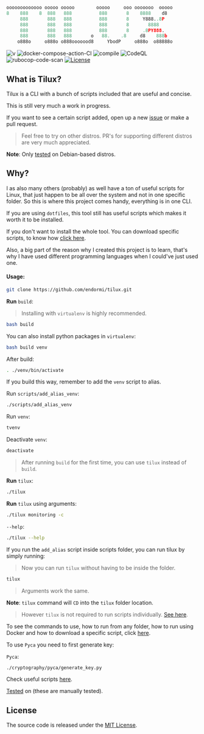 ```python
ooooooooooooo ooooo ooooo        ooooo     ooo ooooooo  ooooo
8    888    8  888   888          888       8    8888    d8
     888       888   888          888       8     Y888..8P
     888       888   888          888       8       8888
     888       888   888          888       8     .8PY888.
     888       888   888       o   88.    .8     d8    888b
    o888o     o888o o888ooooood8     YbodP     o888o  o88888o
```

![v](https://img.shields.io/badge/tilux-v.1.0.5-blue)
![docker-compose-action-CI](https://github.com/endormi/tilux/workflows/docker-compose-action-CI/badge.svg?branch=master)
![compile](https://github.com/endormi/tilux/actions/workflows/compile.yml/badge.svg?branch=master)
![CodeQL](https://github.com/endormi/tilux/actions/workflows/codeql-analysis.yml/badge.svg?branch=master)
![rubocop-code-scan](https://github.com/endormi/tilux/actions/workflows/rubocop-analysis.yml/badge.svg?branch=master)
[![License](https://img.shields.io/github/license/endormi/tilux)](LICENSE)

## What is Tilux?

Tilux is a CLI with a bunch of scripts included that are useful and concise.

This is still very much a work in progress.

If you want to see a certain script added, open up a new [issue](https://github.com/endormi/tilux/issues/new/choose) or make a pull request.

> Feel free to try on other distros. PR's for supporting different distros are very much appreciated.

**Note**: Only [tested](TESTED_ON.md) on Debian-based distros.

## Why?

I as also many others (probably) as well have a ton of useful scripts for Linux, that just happen to be all over
the system and not in one specific folder. So this is where this project comes handy, everything is in one CLI.

If you are using `dotfiles`, this tool still has useful scripts which makes it worth it to be installed.

If you don't want to install the whole tool. You can download specific scripts, to know how [click here](docs/README.md#download-a-specific-script).

Also, a big part of the reason why I created this project is to learn, that's why I have used different programming languages when I could've just used one.

#### Usage:

```bash
git clone https://github.com/endormi/tilux.git
```

**Run** `build`:

> Installing with `virtualenv` is highly recommended.

```bash
bash build
```

You can also install python packages in `virtualenv`:

```bash
bash build venv
```

After build:

```bash
. ./venv/bin/activate
```

If you build this way, remember to add the `venv` script to alias.

Run `scripts/add_alias_venv`:

```bash
./scripts/add_alias_venv
```

Run `venv`:

```bash
tvenv
```

Deactivate `venv`:

```bash
deactivate
```

> After running `build` for the first time, you can use `tilux` instead of `build`.

**Run** `tilux`:

```bash
./tilux
```

**Run** `tilux` using arguments:

```bash
./tilux monitoring -c
```

`--help`:

```bash
./tilux --help
```

If you run the `add_alias` script inside scripts folder, you can run tilux by simply running:

> Now you can run `tilux` without having to be inside the folder.

```bash
tilux
```

> Arguments work the same.

**Note**: `tilux` command will `CD` into the `tilux` folder location.

> However `tilux` is not required to run scripts individually. [See here](docs/README.md#run-from-any-folder).

To see the commands to use, how to run from any folder, how to run using Docker and how to download a specific script, click [here](docs/README.md).

To use `Pyca` you need to first generate key:

`Pyca`:

```bash
./cryptography/pyca/generate_key.py
```

Check useful scripts [here](scripts).

[Tested](TESTED_ON.md) on (these are manually tested).

## License

The source code is released under the [MIT License](LICENSE).
